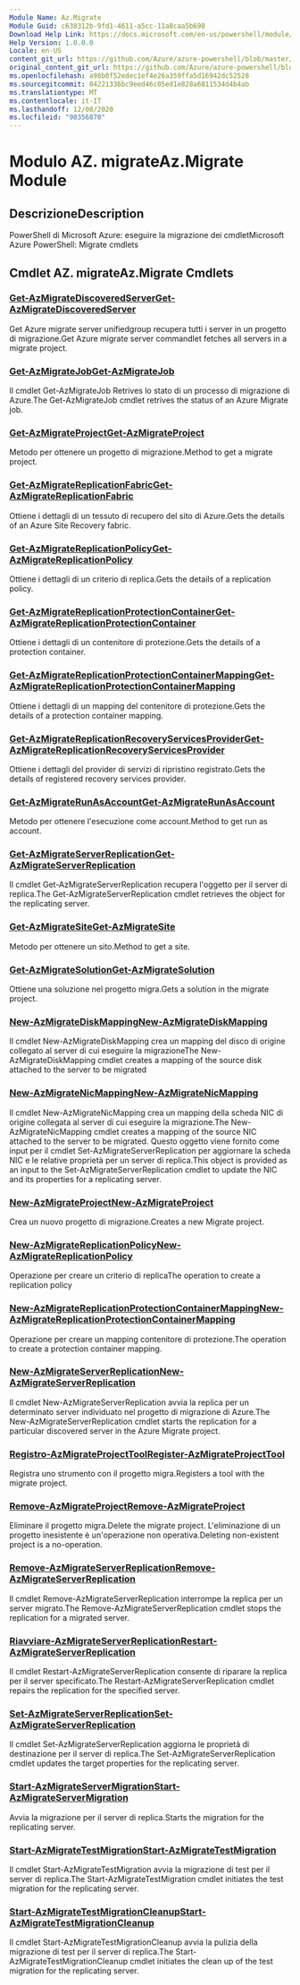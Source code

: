```yaml
---
Module Name: Az.Migrate
Module Guid: c638312b-9fd1-4611-a5cc-11a8caa5b698
Download Help Link: https://docs.microsoft.com/en-us/powershell/module/az.migrate
Help Version: 1.0.0.0
Locale: en-US
content_git_url: https://github.com/Azure/azure-powershell/blob/master/src/Migrate/help/Az.Migrate.md
original_content_git_url: https://github.com/Azure/azure-powershell/blob/master/src/Migrate/help/Az.Migrate.md
ms.openlocfilehash: a98b0f52edec1ef4e26a359ffa5d16942dc52528
ms.sourcegitcommit: 04221336bc9eed46c05ed1e828a6811534d4b4ab
ms.translationtype: MT
ms.contentlocale: it-IT
ms.lasthandoff: 12/08/2020
ms.locfileid: "98356870"
---
```

# <span data-ttu-id="811f6-101">Modulo AZ. migrate</span><span class="sxs-lookup"><span data-stu-id="811f6-101">Az.Migrate Module</span></span>
## <span data-ttu-id="811f6-102">Descrizione</span><span class="sxs-lookup"><span data-stu-id="811f6-102">Description</span></span>
<span data-ttu-id="811f6-103">PowerShell di Microsoft Azure: eseguire la migrazione dei cmdlet</span><span class="sxs-lookup"><span data-stu-id="811f6-103">Microsoft Azure PowerShell: Migrate cmdlets</span></span>

## <span data-ttu-id="811f6-104">Cmdlet AZ. migrate</span><span class="sxs-lookup"><span data-stu-id="811f6-104">Az.Migrate Cmdlets</span></span>
### [<span data-ttu-id="811f6-105">Get-AzMigrateDiscoveredServer</span><span class="sxs-lookup"><span data-stu-id="811f6-105">Get-AzMigrateDiscoveredServer</span></span>](Get-AzMigrateDiscoveredServer.md)
<span data-ttu-id="811f6-106">Get Azure migrate server unifiedgroup recupera tutti i server in un progetto di migrazione.</span><span class="sxs-lookup"><span data-stu-id="811f6-106">Get Azure migrate server commandlet fetches all servers in a migrate project.</span></span>

### [<span data-ttu-id="811f6-107">Get-AzMigrateJob</span><span class="sxs-lookup"><span data-stu-id="811f6-107">Get-AzMigrateJob</span></span>](Get-AzMigrateJob.md)
<span data-ttu-id="811f6-108">Il cmdlet Get-AzMigrateJob Retrives lo stato di un processo di migrazione di Azure.</span><span class="sxs-lookup"><span data-stu-id="811f6-108">The Get-AzMigrateJob cmdlet retrives the status of an Azure Migrate job.</span></span>

### [<span data-ttu-id="811f6-109">Get-AzMigrateProject</span><span class="sxs-lookup"><span data-stu-id="811f6-109">Get-AzMigrateProject</span></span>](Get-AzMigrateProject.md)
<span data-ttu-id="811f6-110">Metodo per ottenere un progetto di migrazione.</span><span class="sxs-lookup"><span data-stu-id="811f6-110">Method to get a migrate project.</span></span>

### [<span data-ttu-id="811f6-111">Get-AzMigrateReplicationFabric</span><span class="sxs-lookup"><span data-stu-id="811f6-111">Get-AzMigrateReplicationFabric</span></span>](Get-AzMigrateReplicationFabric.md)
<span data-ttu-id="811f6-112">Ottiene i dettagli di un tessuto di recupero del sito di Azure.</span><span class="sxs-lookup"><span data-stu-id="811f6-112">Gets the details of an Azure Site Recovery fabric.</span></span>

### [<span data-ttu-id="811f6-113">Get-AzMigrateReplicationPolicy</span><span class="sxs-lookup"><span data-stu-id="811f6-113">Get-AzMigrateReplicationPolicy</span></span>](Get-AzMigrateReplicationPolicy.md)
<span data-ttu-id="811f6-114">Ottiene i dettagli di un criterio di replica.</span><span class="sxs-lookup"><span data-stu-id="811f6-114">Gets the details of a replication policy.</span></span>

### [<span data-ttu-id="811f6-115">Get-AzMigrateReplicationProtectionContainer</span><span class="sxs-lookup"><span data-stu-id="811f6-115">Get-AzMigrateReplicationProtectionContainer</span></span>](Get-AzMigrateReplicationProtectionContainer.md)
<span data-ttu-id="811f6-116">Ottiene i dettagli di un contenitore di protezione.</span><span class="sxs-lookup"><span data-stu-id="811f6-116">Gets the details of a protection container.</span></span>

### [<span data-ttu-id="811f6-117">Get-AzMigrateReplicationProtectionContainerMapping</span><span class="sxs-lookup"><span data-stu-id="811f6-117">Get-AzMigrateReplicationProtectionContainerMapping</span></span>](Get-AzMigrateReplicationProtectionContainerMapping.md)
<span data-ttu-id="811f6-118">Ottiene i dettagli di un mapping del contenitore di protezione.</span><span class="sxs-lookup"><span data-stu-id="811f6-118">Gets the details of a protection container mapping.</span></span>

### [<span data-ttu-id="811f6-119">Get-AzMigrateReplicationRecoveryServicesProvider</span><span class="sxs-lookup"><span data-stu-id="811f6-119">Get-AzMigrateReplicationRecoveryServicesProvider</span></span>](Get-AzMigrateReplicationRecoveryServicesProvider.md)
<span data-ttu-id="811f6-120">Ottiene i dettagli del provider di servizi di ripristino registrato.</span><span class="sxs-lookup"><span data-stu-id="811f6-120">Gets the details of registered recovery services provider.</span></span>

### [<span data-ttu-id="811f6-121">Get-AzMigrateRunAsAccount</span><span class="sxs-lookup"><span data-stu-id="811f6-121">Get-AzMigrateRunAsAccount</span></span>](Get-AzMigrateRunAsAccount.md)
<span data-ttu-id="811f6-122">Metodo per ottenere l'esecuzione come account.</span><span class="sxs-lookup"><span data-stu-id="811f6-122">Method to get run as account.</span></span>

### [<span data-ttu-id="811f6-123">Get-AzMigrateServerReplication</span><span class="sxs-lookup"><span data-stu-id="811f6-123">Get-AzMigrateServerReplication</span></span>](Get-AzMigrateServerReplication.md)
<span data-ttu-id="811f6-124">Il cmdlet Get-AzMigrateServerReplication recupera l'oggetto per il server di replica.</span><span class="sxs-lookup"><span data-stu-id="811f6-124">The Get-AzMigrateServerReplication cmdlet retrieves the object for the replicating server.</span></span>

### [<span data-ttu-id="811f6-125">Get-AzMigrateSite</span><span class="sxs-lookup"><span data-stu-id="811f6-125">Get-AzMigrateSite</span></span>](Get-AzMigrateSite.md)
<span data-ttu-id="811f6-126">Metodo per ottenere un sito.</span><span class="sxs-lookup"><span data-stu-id="811f6-126">Method to get a site.</span></span>

### [<span data-ttu-id="811f6-127">Get-AzMigrateSolution</span><span class="sxs-lookup"><span data-stu-id="811f6-127">Get-AzMigrateSolution</span></span>](Get-AzMigrateSolution.md)
<span data-ttu-id="811f6-128">Ottiene una soluzione nel progetto migra.</span><span class="sxs-lookup"><span data-stu-id="811f6-128">Gets a solution in the migrate project.</span></span>

### [<span data-ttu-id="811f6-129">New-AzMigrateDiskMapping</span><span class="sxs-lookup"><span data-stu-id="811f6-129">New-AzMigrateDiskMapping</span></span>](New-AzMigrateDiskMapping.md)
<span data-ttu-id="811f6-130">Il cmdlet New-AzMigrateDiskMapping crea un mapping del disco di origine collegato al server di cui eseguire la migrazione</span><span class="sxs-lookup"><span data-stu-id="811f6-130">The New-AzMigrateDiskMapping cmdlet creates a mapping of the source disk attached to the server to be migrated</span></span>

### [<span data-ttu-id="811f6-131">New-AzMigrateNicMapping</span><span class="sxs-lookup"><span data-stu-id="811f6-131">New-AzMigrateNicMapping</span></span>](New-AzMigrateNicMapping.md)
<span data-ttu-id="811f6-132">Il cmdlet New-AzMigrateNicMapping crea un mapping della scheda NIC di origine collegata al server di cui eseguire la migrazione.</span><span class="sxs-lookup"><span data-stu-id="811f6-132">The New-AzMigrateNicMapping cmdlet creates a mapping of the source NIC attached to the server to be migrated.</span></span>
<span data-ttu-id="811f6-133">Questo oggetto viene fornito come input per il cmdlet Set-AzMigrateServerReplication per aggiornare la scheda NIC e le relative proprietà per un server di replica.</span><span class="sxs-lookup"><span data-stu-id="811f6-133">This object is provided as an input to the Set-AzMigrateServerReplication cmdlet to update the NIC and its properties for a replicating server.</span></span>

### [<span data-ttu-id="811f6-134">New-AzMigrateProject</span><span class="sxs-lookup"><span data-stu-id="811f6-134">New-AzMigrateProject</span></span>](New-AzMigrateProject.md)
<span data-ttu-id="811f6-135">Crea un nuovo progetto di migrazione.</span><span class="sxs-lookup"><span data-stu-id="811f6-135">Creates a new Migrate project.</span></span>

### [<span data-ttu-id="811f6-136">New-AzMigrateReplicationPolicy</span><span class="sxs-lookup"><span data-stu-id="811f6-136">New-AzMigrateReplicationPolicy</span></span>](New-AzMigrateReplicationPolicy.md)
<span data-ttu-id="811f6-137">Operazione per creare un criterio di replica</span><span class="sxs-lookup"><span data-stu-id="811f6-137">The operation to create a replication policy</span></span>

### [<span data-ttu-id="811f6-138">New-AzMigrateReplicationProtectionContainerMapping</span><span class="sxs-lookup"><span data-stu-id="811f6-138">New-AzMigrateReplicationProtectionContainerMapping</span></span>](New-AzMigrateReplicationProtectionContainerMapping.md)
<span data-ttu-id="811f6-139">Operazione per creare un mapping contenitore di protezione.</span><span class="sxs-lookup"><span data-stu-id="811f6-139">The operation to create a protection container mapping.</span></span>

### [<span data-ttu-id="811f6-140">New-AzMigrateServerReplication</span><span class="sxs-lookup"><span data-stu-id="811f6-140">New-AzMigrateServerReplication</span></span>](New-AzMigrateServerReplication.md)
<span data-ttu-id="811f6-141">Il cmdlet New-AzMigrateServerReplication avvia la replica per un determinato server individuato nel progetto di migrazione di Azure.</span><span class="sxs-lookup"><span data-stu-id="811f6-141">The New-AzMigrateServerReplication cmdlet starts the replication for a particular discovered server in the Azure Migrate project.</span></span>

### [<span data-ttu-id="811f6-142">Registro-AzMigrateProjectTool</span><span class="sxs-lookup"><span data-stu-id="811f6-142">Register-AzMigrateProjectTool</span></span>](Register-AzMigrateProjectTool.md)
<span data-ttu-id="811f6-143">Registra uno strumento con il progetto migra.</span><span class="sxs-lookup"><span data-stu-id="811f6-143">Registers a tool with the migrate project.</span></span>

### [<span data-ttu-id="811f6-144">Remove-AzMigrateProject</span><span class="sxs-lookup"><span data-stu-id="811f6-144">Remove-AzMigrateProject</span></span>](Remove-AzMigrateProject.md)
<span data-ttu-id="811f6-145">Eliminare il progetto migra.</span><span class="sxs-lookup"><span data-stu-id="811f6-145">Delete the migrate project.</span></span>
<span data-ttu-id="811f6-146">L'eliminazione di un progetto inesistente è un'operazione non operativa.</span><span class="sxs-lookup"><span data-stu-id="811f6-146">Deleting non-existent project is a no-operation.</span></span>

### [<span data-ttu-id="811f6-147">Remove-AzMigrateServerReplication</span><span class="sxs-lookup"><span data-stu-id="811f6-147">Remove-AzMigrateServerReplication</span></span>](Remove-AzMigrateServerReplication.md)
<span data-ttu-id="811f6-148">Il cmdlet Remove-AzMigrateServerReplication interrompe la replica per un server migrato.</span><span class="sxs-lookup"><span data-stu-id="811f6-148">The Remove-AzMigrateServerReplication cmdlet stops the replication for a migrated server.</span></span>

### [<span data-ttu-id="811f6-149">Riavviare-AzMigrateServerReplication</span><span class="sxs-lookup"><span data-stu-id="811f6-149">Restart-AzMigrateServerReplication</span></span>](Restart-AzMigrateServerReplication.md)
<span data-ttu-id="811f6-150">Il cmdlet Restart-AzMigrateServerReplication consente di riparare la replica per il server specificato.</span><span class="sxs-lookup"><span data-stu-id="811f6-150">The Restart-AzMigrateServerReplication cmdlet repairs the replication for the specified server.</span></span>

### [<span data-ttu-id="811f6-151">Set-AzMigrateServerReplication</span><span class="sxs-lookup"><span data-stu-id="811f6-151">Set-AzMigrateServerReplication</span></span>](Set-AzMigrateServerReplication.md)
<span data-ttu-id="811f6-152">Il cmdlet Set-AzMigrateServerReplication aggiorna le proprietà di destinazione per il server di replica.</span><span class="sxs-lookup"><span data-stu-id="811f6-152">The Set-AzMigrateServerReplication cmdlet updates the target properties for the replicating server.</span></span>

### [<span data-ttu-id="811f6-153">Start-AzMigrateServerMigration</span><span class="sxs-lookup"><span data-stu-id="811f6-153">Start-AzMigrateServerMigration</span></span>](Start-AzMigrateServerMigration.md)
<span data-ttu-id="811f6-154">Avvia la migrazione per il server di replica.</span><span class="sxs-lookup"><span data-stu-id="811f6-154">Starts the migration for the replicating server.</span></span>

### [<span data-ttu-id="811f6-155">Start-AzMigrateTestMigration</span><span class="sxs-lookup"><span data-stu-id="811f6-155">Start-AzMigrateTestMigration</span></span>](Start-AzMigrateTestMigration.md)
<span data-ttu-id="811f6-156">Il cmdlet Start-AzMigrateTestMigration avvia la migrazione di test per il server di replica.</span><span class="sxs-lookup"><span data-stu-id="811f6-156">The Start-AzMigrateTestMigration cmdlet initiates the test migration for the replicating server.</span></span>

### [<span data-ttu-id="811f6-157">Start-AzMigrateTestMigrationCleanup</span><span class="sxs-lookup"><span data-stu-id="811f6-157">Start-AzMigrateTestMigrationCleanup</span></span>](Start-AzMigrateTestMigrationCleanup.md)
<span data-ttu-id="811f6-158">Il cmdlet Start-AzMigrateTestMigrationCleanup avvia la pulizia della migrazione di test per il server di replica.</span><span class="sxs-lookup"><span data-stu-id="811f6-158">The Start-AzMigrateTestMigrationCleanup cmdlet initiates the clean up of the test migration for the replicating server.</span></span>

